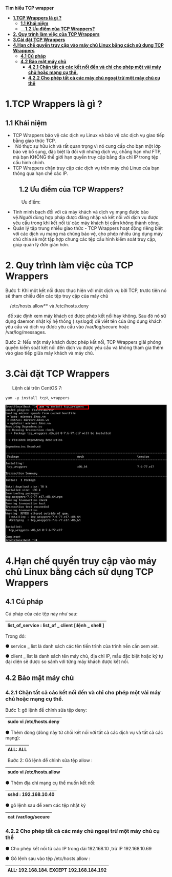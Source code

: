 ﻿**Tìm hiểu TCP wrapper**
- [**1.TCP Wrappers là gì ?**](#1tcp-wrappers-là-gì-)
  - [**1.1 Khái niệm**](#11-khái-niệm)
  - [`	`**1.2 Ưu điểm của TCP Wrappers?**](#12-ưu-điểm-của-tcp-wrappers)
- [**2. Quy trình làm việc của TCP Wrappers**](#2-quy-trình-làm-việc-của-tcp-wrappers)
- [**3.Cài đặt TCP Wrappers**](#3cài-đặt-tcp-wrappers)
- [**4.Hạn chế quyền truy cập vào máy chủ Linux bằng cách sử dụng TCP Wrappers**](#4hạn-chế-quyền-truy-cập-vào-máy-chủ-linux-bằng-cách-sử-dụng-tcp-wrappers)
  - [**4.1 Cú pháp**](#41-cú-pháp)
  - [**4.2 Bảo mật máy chủ**](#42-bảo-mật-máy-chủ)
    - [**4.2.1 Chặn tất cả các kết nối đến và chỉ cho phép một vài máy chủ hoặc mạng cụ thể.**](#421-chặn-tất-cả-các-kết-nối-đến-và-chỉ-cho-phép-một-vài-máy-chủ-hoặc-mạng-cụ-thể)
    - [**4.2.2 Cho phép tất cả các máy chủ ngoại trừ một máy chủ cụ thể**](#422-cho-phép-tất-cả-các-máy-chủ-ngoại-trừ-một-máy-chủ-cụ-thể)

# **1.TCP Wrappers là gì ?**
## **1.1 Khái niệm**
- TCP Wrappers bảo vệ các dịch vụ Linux và bảo vệ các dịch vụ giao tiếp bằng giao thức TCP.
- ` `Nó thực sự hữu ích và rất quan trọng vì nó cung cấp cho bạn một lớp bảo vệ bổ sung, đặc biệt là đối với những dịch vụ, chẳng hạn như FTP, mà bạn KHÔNG thể giới hạn quyền truy cập bằng địa chỉ IP trong tệp cấu hình chính.
- TCP Wrappers chặn truy cập các dịch vụ trên máy chủ Linux của bạn thông qua hạn chế các IP.
## `	`**1.2 Ưu điểm của TCP Wrappers?**
`		`Ưu điểm:

- Tính minh bạch đối với cả máy khách và dịch vụ mạng được bảo vệ.Người dùng hợp pháp được đăng nhập và kết nối với dịch vụ được yêu cầu trong khi kết nối từ các máy khách bị cấm không thành công.
- Quản lý tập trung nhiều giao thức - TCP Wrappers hoạt động riêng biệt với các dịch vụ mạng mà chúng bảo vệ, cho phép nhiều ứng dụng máy chủ chia sẻ một tập hợp chung các tệp cấu hình kiểm soát truy cập, giúp quản lý đơn giản hơn.
# **2. Quy trình làm việc của TCP Wrappers**
Bước 1: Khi một kết nối được thực hiện với một dịch vụ bởi TCP, trước tiên nó sẽ tham chiếu đến các tệp truy cập của máy chủ

`  `/etc/hosts.allow**  và /etc/hosts.deny

` `để xác định xem máy khách có được phép kết nối hay không. Sau đó nó sử dụng daemon nhật ký hệ thống ( syslogd) để viết tên của ứng dụng khách yêu cầu và dịch vụ được yêu cầu vào /var/log/secure hoặc /var/log/messages.

Bước 2: Nếu một máy khách được phép kết nối, TCP Wrappers giải phóng quyền kiểm soát kết nối đến dịch vụ được yêu cầu và không tham gia thêm vào giao tiếp giữa máy khách và máy chủ.
# **3.Cài đặt TCP Wrappers**
`	`Lệnh cài trên CentOS 7:

```
yum -y install tcp\_wrappers
```

![](./image/TCP_wrapper_1.png)


# **4.Hạn chế quyền truy cập vào máy chủ Linux bằng cách sử dụng TCP Wrappers**
## **4.1 Cú pháp**
Cú pháp của các tệp này như sau:



|list\_of\_service : list\_of \_ client [:lệnh \_ shell ]|
| - |


Trong đó:

●        service \_ list là danh sách các tên tiến trình của trình nền cần xem xét.

●        client \_ list là danh sách tên máy chủ, địa chỉ IP, mẫu đặc biệt hoặc ký tự đại diện sẽ được so sánh với từng máy khách được kết nối.
## **4.2 Bảo mật máy chủ**
### **4.2.1 Chặn tất cả các kết nối đến và chỉ cho phép một vài máy chủ hoặc mạng cụ thể.**
Bước 1: gõ lệnh để chỉnh sửa tệp deny:

|sudo vi /etc/hosts.deny|
| - |

●  	Thêm dòng (dòng này từ chối kết nối với tất cả các dịch vụ và tất cả các mạng):

|ALL: ALL|
| - |
` `Bước 2: Gõ lệnh để chỉnh sửa tệp allow :

|sudo vi /etc/hosts.allow|
| - |

●  	Thêm địa chỉ mạng cụ thể muốn kết nối:

|sshd : 192.168.10.40|
| - |

●  gõ lệnh sau để xem các tệp nhật ký 



|cat /var/log/secure|
| - |

### **4.2.2 Cho phép tất cả các máy chủ ngoại trừ một máy chủ cụ thể**
●  	Cho phép kết nối từ các IP trong dải 192.168.10 ,trừ IP 192.168.10.69

●  	Gõ lệnh sau vào tệp /etc/hosts.allow :



|ALL: 192.168.184. EXCEPT 192.168.184.192|
| - |











